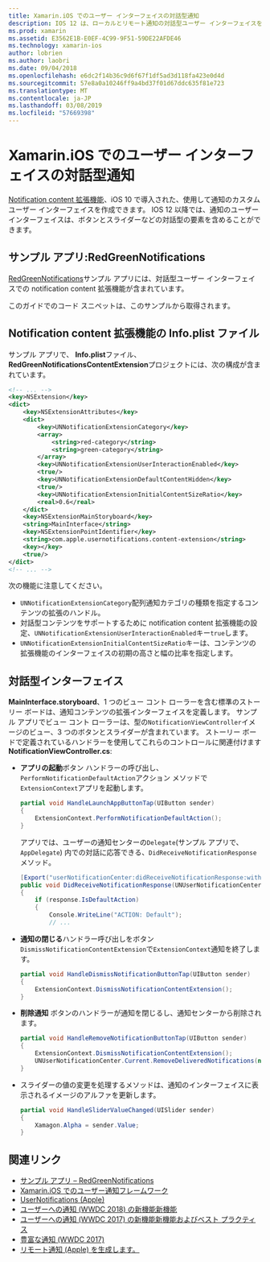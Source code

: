 ```yaml
---
title: Xamarin.iOS でのユーザー インターフェイスの対話型通知
description: IOS 12 は、ローカルとリモート通知の対話型ユーザー インターフェイスを作成できます。 このガイドでは、Xamarin.iOS でこれらの機能を使用する方法について説明します。
ms.prod: xamarin
ms.assetid: E3562E1B-E0EF-4C99-9F51-59DE22AFDE46
ms.technology: xamarin-ios
author: lobrien
ms.author: laobri
ms.date: 09/04/2018
ms.openlocfilehash: e6dc2f14b36c9d6f67f1df5ad3d118fa423e0d4d
ms.sourcegitcommit: 57e8a0a10246ff9a4bd37f01d67ddc635f81e723
ms.translationtype: MT
ms.contentlocale: ja-JP
ms.lasthandoff: 03/08/2019
ms.locfileid: "57669398"
---
```

# <a name="interactive-notification-user-interfaces-in-xamarinios"></a>Xamarin.iOS でのユーザー インターフェイスの対話型通知

[Notification content 拡張機能](~/ios/platform/user-notifications/advanced-user-notifications.md)、iOS 10 で導入された、使用して通知のカスタム ユーザー インターフェイスを作成できます。 IOS 12 以降では、通知のユーザー インターフェイスは、ボタンとスライダーなどの対話型の要素を含めることができます。

## <a name="sample-app-redgreennotifications"></a>サンプル アプリ:RedGreenNotifications

[RedGreenNotifications](https://developer.xamarin.com/samples/monotouch/iOS12/RedGreenNotifications)サンプル アプリには、対話型ユーザー インターフェイスでの notification content 拡張機能が含まれています。

このガイドでのコード スニペットは、このサンプルから取得されます。

## <a name="notification-content-extension-infoplist-file"></a>Notification content 拡張機能の Info.plist ファイル

サンプル アプリで、 **Info.plist**ファイル、 **RedGreenNotificationsContentExtension**プロジェクトには、次の構成が含まれています。

```xml
<!-- ... -->
<key>NSExtension</key>
<dict>
    <key>NSExtensionAttributes</key>
    <dict>
        <key>UNNotificationExtensionCategory</key>
        <array>
            <string>red-category</string>
            <string>green-category</string>
        </array>
        <key>UNNotificationExtensionUserInteractionEnabled</key>
        <true/>
        <key>UNNotificationExtensionDefaultContentHidden</key>
        <true/>
        <key>UNNotificationExtensionInitialContentSizeRatio</key>
        <real>0.6</real>
    </dict>
    <key>NSExtensionMainStoryboard</key>
    <string>MainInterface</string>
    <key>NSExtensionPointIdentifier</key>
    <string>com.apple.usernotifications.content-extension</string>
    <key></key>
    <true/>
</dict>
<!-- ... -->
```

次の機能に注意してください。

- `UNNotificationExtensionCategory`配列通知カテゴリの種類を指定するコンテンツの拡張のハンドル。
- 対話型コンテンツをサポートするために notification content 拡張機能の設定、`UNNotificationExtensionUserInteractionEnabled`キー`true`します。
- `UNNotificationExtensionInitialContentSizeRatio`キーは、コンテンツの拡張機能のインターフェイスの初期の高さと幅の比率を指定します。

## <a name="interactive-interface"></a>対話型インターフェイス

**MainInterface.storyboard**、1 つのビュー コント ローラーを含む標準のストーリー ボードは、通知コンテンツの拡張インターフェイスを定義します。 サンプル アプリでビュー コント ローラーは、型の`NotificationViewController`イメージのビュー、3 つのボタンとスライダーが含まれています。 ストーリー ボードで定義されているハンドラーを使用してこれらのコントロールに関連付けます**NotificationViewController.cs**:

- **アプリの起動**ボタン ハンドラーの呼び出し、`PerformNotificationDefaultAction`アクション メソッドで`ExtensionContext`アプリを起動します。

    ```csharp
    partial void HandleLaunchAppButtonTap(UIButton sender)
    {
        ExtensionContext.PerformNotificationDefaultAction();
    }
    ```

    アプリでは、ユーザーの通知センターの`Delegate`(サンプル アプリで、 `AppDelegate`) 内での対話に応答できる、`DidReceiveNotificationResponse`メソッド。

    ```csharp
    [Export("userNotificationCenter:didReceiveNotificationResponse:withCompletionHandler:")]
    public void DidReceiveNotificationResponse(UNUserNotificationCenter center, UNNotificationResponse response, System.Action completionHandler)
    {
        if (response.IsDefaultAction)
        {
            Console.WriteLine("ACTION: Default");
            // ...
    ```

- **通知の閉じる**ハンドラー呼び出しをボタン`DismissNotificationContentExtension`で`ExtensionContext`通知を終了します。

    ```csharp
    partial void HandleDismissNotificationButtonTap(UIButton sender)
    {
        ExtensionContext.DismissNotificationContentExtension();
    }
    ```

- **削除通知** ボタンのハンドラーが通知を閉じるし、通知センターから削除されます。

    ```csharp
    partial void HandleRemoveNotificationButtonTap(UIButton sender)
    {
        ExtensionContext.DismissNotificationContentExtension();
        UNUserNotificationCenter.Current.RemoveDeliveredNotifications(new string[] { notification.Request.Identifier });
    }
    ```

- スライダーの値の変更を処理するメソッドは、通知のインターフェイスに表示されるイメージのアルファを更新します。

    ```csharp
    partial void HandleSliderValueChanged(UISlider sender)
    {
        Xamagon.Alpha = sender.Value;
    }
    ```

## <a name="related-links"></a>関連リンク

- [サンプル アプリ – RedGreenNotifications](https://developer.xamarin.com/samples/monotouch/iOS12/RedGreenNotifications)
- [Xamarin.iOS でのユーザー通知フレームワーク](~/ios/platform/user-notifications/index.md)
- [UserNotifications (Apple)](https://developer.apple.com/documentation/usernotifications?language=objc)
- [ユーザーへの通知 (WWDC 2018) の新機能新機能](https://developer.apple.com/videos/play/wwdc2018/710/)
- [ユーザーへの通知 (WWDC 2017) の新機能新機能およびベスト プラクティス](https://developer.apple.com/videos/play/wwdc2017/708/)
- [豊富な通知 (WWDC 2017)](https://developer.apple.com/videos/play/wwdc2017/817/)
- [リモート通知 (Apple) を生成します。](https://developer.apple.com/documentation/usernotifications/setting_up_a_remote_notification_server/generating_a_remote_notification)
